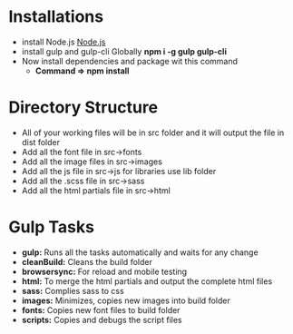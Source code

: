 # Installations

- install Node.js [Node.js](https://nodejs.org/en/)
- install gulp and gulp-cli Globally **npm i -g gulp gulp-cli**
- Now install dependencies and package wit this command
    - **Command => npm install**


# Directory Structure

- All of your working files will be in src folder and it will output the file in dist folder
- Add all the font file in src->fonts
- Add all the image files in src->images
- Add all the js file in src->js for libraries use lib folder
- Add all the .scss file in src->sass
- Add all the html partials file in src->html


# Gulp Tasks

- **gulp:** Runs all the tasks automatically and waits for any change
- **cleanBuild:** Cleans the build folder
- **browsersync:** For reload and mobile testing
- **html:** To merge the html partials and output the complete html files
- **sass:** Complies sass to css
- **images:** Minimizes, copies new images into build folder
- **fonts:** Copies new font files to build folder
- **scripts:** Copies and debugs the script files